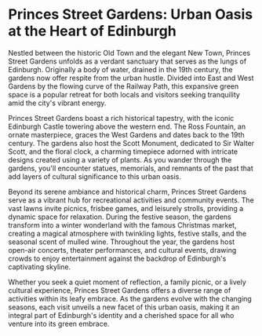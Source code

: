 # Princes Street Gardens: Urban Oasis at the Heart of Edinburgh

Nestled between the historic Old Town and the elegant New Town, Princes Street Gardens unfolds as a verdant sanctuary that serves as the lungs of Edinburgh. Originally a body of water, drained in the 19th century, the gardens now offer respite from the urban hustle. Divided into East and West Gardens by the flowing curve of the Railway Path, this expansive green space is a popular retreat for both locals and visitors seeking tranquility amid the city's vibrant energy.

Princes Street Gardens boast a rich historical tapestry, with the iconic Edinburgh Castle towering above the western end. The Ross Fountain, an ornate masterpiece, graces the West Gardens and dates back to the 19th century. The gardens also host the Scott Monument, dedicated to Sir Walter Scott, and the floral clock, a charming timepiece adorned with intricate designs created using a variety of plants. As you wander through the gardens, you'll encounter statues, memorials, and remnants of the past that add layers of cultural significance to this urban oasis.

Beyond its serene ambiance and historical charm, Princes Street Gardens serve as a vibrant hub for recreational activities and community events. The vast lawns invite picnics, frisbee games, and leisurely strolls, providing a dynamic space for relaxation. During the festive season, the gardens transform into a winter wonderland with the famous Christmas market, creating a magical atmosphere with twinkling lights, festive stalls, and the seasonal scent of mulled wine. Throughout the year, the gardens host open-air concerts, theater performances, and cultural events, drawing crowds to enjoy entertainment against the backdrop of Edinburgh's captivating skyline.

Whether you seek a quiet moment of reflection, a family picnic, or a lively cultural experience, Princes Street Gardens offers a diverse range of activities within its leafy embrace. As the gardens evolve with the changing seasons, each visit unveils a new facet of this urban oasis, making it an integral part of Edinburgh's identity and a cherished space for all who venture into its green embrace.